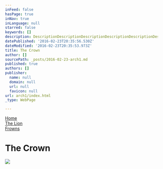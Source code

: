```yaml
---
inFeed: false
hasPage: true
inNav: true
inLanguage: null
starred: false
keywords: []
description: DescriptionDescriptionDescriptionDescriptionDescriptionDescriptionDescriptionDescriptionDescriptionDescription
datePublished: '2016-02-23T20:35:56.530Z'
dateModified: '2016-02-23T20:35:53.973Z'
title: The Crown
author: []
sourcePath: _posts/2016-02-23-arch1.md
published: true
authors: []
publisher:
  name: null
  domain: null
  url: null
  favicon: null
url: arch1/index.html
_type: WebPage

---
```

[Home][0]  
[The Lion][1]  
[Frowns][2]

# The Crown
![](https://the-grid-user-content.s3-us-west-2.amazonaws.com/d2c7f58f-1592-4081-a517-c7fb8267c885.jpg)

[0]: https://thegrid.ai/praha/
[1]: https://thegrid.ai/praha/arch2/
[2]: https://thegrid.ai/praha/arch3/